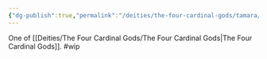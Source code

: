 ```yaml
---
{"dg-publish":true,"permalink":"/deities/the-four-cardinal-gods/tamara/"}
---
```


One of [[Deities/The Four Cardinal Gods/The Four Cardinal Gods\|The Four Cardinal Gods]].
#wip 